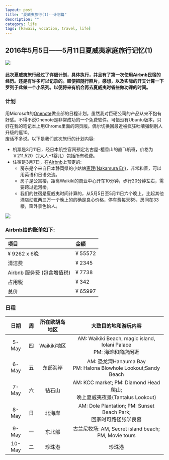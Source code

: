 ```yaml
---
layout: post
title: "夏威夷旅行(1)--计划篇"
description: ""
category: life
tags: [Hawaii, vocation, travel, life]
---
```



## 2016年5月5日——5月11日夏威夷家庭旅行记忆(1)

![](/winterwang.github.io/image/Hanauma.jpg)


#### 此次夏威夷旅行经过了详细计划，具体执行，并且有了第一次使用Airbnb民宿的经历。还是有许多可以记录的。顺便把随行照片，感想，以及实际的开支计算一下罗列于此做一个小系列。以便将来有机会再去夏威夷时省些做功课的时间。

### 计划
用Microsoft的[Onenote](https://www.onenote.com/)做全部的日程计划。虽然我对巨硬公司的产品从来不抱有好感。不得不说Onenote是非常成功的一个免费软件。可惜没有Ubuntu版本，只好在我的笔记本上用Chrome里面的网页版。偶尔切换回最近被疯狂吐嘈强制别人升级的瘟10。
<br>废话不多说。以下是我们这次旅行的计划内容:

* 机票是3月11日，经日本航空官网预定名古屋-檀香山的直飞航班，价格为￥211,520（2大人+1婴儿）包括所有税费。
* 住宿是3月7日，在[Airbnb](https://goo.gl/1NnF68)上预定的: 
    + 房东是个来自日本静岡県的小姑娘[恵理(Nakamura Eri)](https://goo.gl/5gSnU1)，非常和善，可以用英语和日语交流。
    + 房子是公寓楼，距离Waikiki的商业中心开车10分钟，步行20分钟左右，需要跨过运河桥。
    + 我们的住宿是夏威夷时间计算的，从5月5日至5月11日六个晚上，比起其他酒店动辄两三万一个晚上的的确是良心价格，停车费每天$5，房间在33楼，窗外景色怡人。

    
![](winterwang.github.io/image/Eri.jpg)


### Airbnb给的账单如下:

|项目                       |金额    |
|:--------------------------|:-------|
|¥ 9262 x 6晚               |¥ 55572 |
|清洁费                     |¥ 2345  |
|Airbnb 服务费 (包含增值税) |¥ 7738  |
|占用税                     |¥ 342   |
|总价                       |¥ 65997 |



### 日程

|日期   |周 |所在欧胡岛地区  |大致目的地和游玩内容                                                   |
|:-----:|:-:|:--------------:|:---------------------------------------------------------------------:|
|5-May  |四 |Waikiki地区     |AM: Waikiki Beach,  magic island, Iolani Palace <br>PM: 海滩和商店闲逛 |
|6-May  |五 |东部海岸        |AM: 恐龙湾Hanauma Bay <br>PM: Halona Blowhole Lookout;Sandy Beach      |
|7-May  |六 |钻石山          |AM: KCC market; PM: Diamond Head爬山; <br>晚上夏威夷夜景(Tantalus Lookout) |
|8-May  |日 |北海岸          |AM: Dole Plantation; PM: Sunset Beach Park; <br>回家时可路径张学良墓       |
|9-May  |一 |东北部          |古兰尼牧场: AM, Secret island beach; PM, Movie tours                   |
|10-May |二 |珍珠港          |珍珠港                                                                 |




